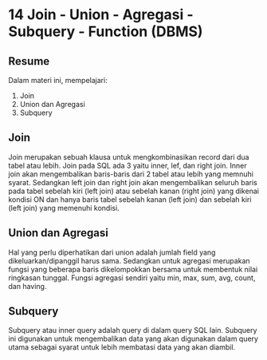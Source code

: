 # 14 Join - Union - Agregasi - Subquery - Function (DBMS)
## Resume

Dalam materi ini, mempelajari:
  1. Join
  2. Union dan Agregasi
  3. Subquery
  
## Join
Join merupakan sebuah klausa untuk mengkombinasikan record dari dua tabel atau lebih. Join pada SQL ada 3 yaitu inner, lef, dan right join. Inner join akan mengembalikan baris-baris dari 2 tabel atau lebih yang memnuhi syarat. Sedangkan left join dan right join akan mengembalikan seluruh baris pada tabel sebelah kiri (left join) atau sebelah kanan (right join) yang dikenai kondisi ON dan hanya baris tabel sebelah kanan (left join) dan sebelah kiri (left join) yang memenuhi kondisi. 
## Union dan Agregasi
Hal yang perlu diperhatikan dari union adalah jumlah field yang dikeluarkan/dipanggil harus sama. Sedangkan untuk agregasi merupakan fungsi yang beberapa baris dikelompokkan bersama untuk membentuk nilai ringkasan tunggal. Fungsi agregasi sendiri yaitu min, max, sum, avg, count, dan having. 
## Subquery
Subquery atau inner query adalah query di dalam query SQL lain. Subquery ini digunakan untuk mengembalikan data yang akan digunakan dalam query utama sebagai syarat untuk lebih membatasi data yang akan diambil.